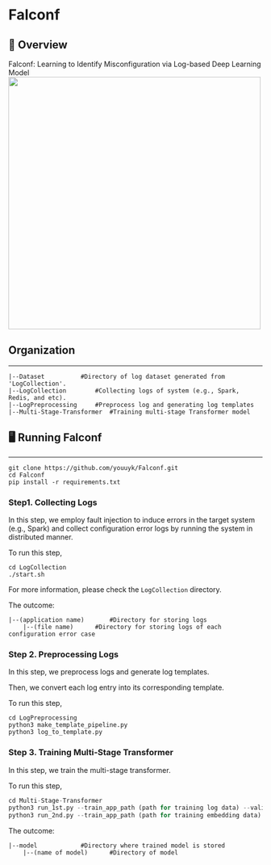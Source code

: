 # Falconf


## 📑 Overview 
Falconf: Learning to Identify Misconfiguration via Log-based Deep Learning Model
<img src="https://github.com/user-attachments/assets/17b78d3e-535d-464c-bc94-d264e71a77e7" width="500" height="500">


## Organization
---
```
|--Dataset			#Directory of log dataset generated from 'LogCollection'.
|--LogCollection 		#Collecting logs of system (e.g., Spark, Redis, and etc). 
|--LogPreprocessing		#Preprocess log and generating log templates
|--Multi-Stage-Transformer	#Training multi-stage Transformer model 
```

## 🖥 Running Falconf 
---
```
git clone https://github.com/youuyk/Falconf.git
cd Falconf 
pip install -r requirements.txt
```

### Step1. Collecting Logs

In this step, we employ fault injection to induce errors in the target system (e.g., Spark) and collect configuration error logs by running the system in distributed manner. 

To run this step, 
```
cd LogCollection 
./start.sh 
```

For more information, please check the ```LogCollection``` directory.

The outcome:
```
|--(application name) 		#Directory for storing logs 
	|--(file name) 		#Directory for storing logs of each configuration error case 
```

### Step 2. Preprocessing Logs 

In this step, we preprocess logs and generate log templates.

Then, we convert each log entry into its corresponding template. 

To run this step, 
```
cd LogPreprocessing
python3 make_template_pipeline.py 
python3 log_to_template.py
```

### Step 3. Training Multi-Stage Transformer 

In this step, we train the multi-stage transformer. 

To run this step, 
```python
cd Multi-Stage-Transformer
python3 run_1st.py --train_app_path (path for training log data) --validation_app_path (path for validation log data) --test_app_path (path for test log data) --target_conf_path (path of configuration file) --batch_size 512 --epochs 30 --hidden_dim 512 --max_seq_length 128 --attnetion_heads 8 --layers 1 --system spark 
python3 run_2nd.py --train_app_path (path for training embedding data) --validation_app_path (path for validation embedding data) --test_app_path (path for test embedding data) --n_epochs 100 --max_seq_length 512 --attention_heads 8 --layers 1 
```

The outcome:
```
|--model			#Directory where trained model is stored 
    |--(name of model) 		#Directory of model 
```
